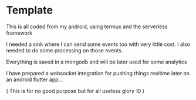 # Template

This is all coded from my android, using termux and the serverless framework

I needed a sink where I can send some events too with very little cost. I also needed to do some processing on those events.

Everything is saved in a mongodb and will be later used for some analytics

I have prepared a websocket integration for pushing things realtime later on an android flutter app...

( This is for no good purpose but for all useless glory :D )
